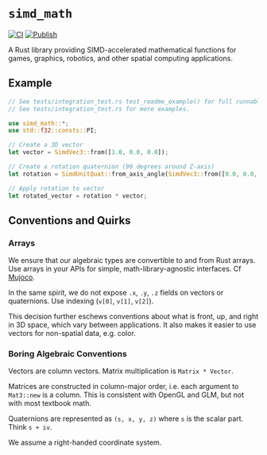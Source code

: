 # `simd_math`

[![CI](https://github.com/tsnl/simd_math/actions/workflows/ci.yml/badge.svg)](https://github.com/tsnl/simd_math/actions/workflows/ci.yml)
[![Publish](https://github.com/tsnl/simd_math/actions/workflows/publish.yml/badge.svg)](https://github.com/tsnl/simd_math/actions/workflows/publish.yml)

A Rust library providing SIMD-accelerated mathematical functions for games, graphics, robotics, and other spatial computing applications.

## Example

```rust
// See tests/integration_test.rs test_readme_example() for full runnable code.
// See tests/integration_test.rs for more examples.

use simd_math::*;
use std::f32::consts::PI;

// Create a 3D vector
let vector = SimdVec3::from([1.0, 0.0, 0.0]);

// Create a rotation quaternion (90 degrees around Z-axis)
let rotation = SimdUnitQuat::from_axis_angle(SimdVec3::from([0.0, 0.0, 1.0]), PI / 2.0);

// Apply rotation to vector
let rotated_vector = rotation * vector;
```

## Conventions and Quirks

### Arrays

We ensure that our algebraic types are convertible to and from Rust arrays. Use arrays in your APIs for simple, math-library-agnostic interfaces. Cf [Mujoco](https://github.com/google-deepmind/mujoco).

In the same spirit, we do not expose `.x`, `.y`, `.z` fields on vectors or quaternions. Use indexing (`v[0]`, `v[1]`, `v[2]`).

This decision further eschews conventions about what is front, up, and right in 3D space, which vary between applications. It also makes it easier to use vectors for non-spatial data, e.g. color.

### Boring Algebraic Conventions

Vectors are column vectors. Matrix multiplication is `Matrix * Vector`.

Matrices are constructed in column-major order, i.e. each argument to `Mat3::new` is a column.
This is consistent with OpenGL and GLM, but not with most textbook math.

Quaternions are represented as `(s, x, y, z)` where `s` is the scalar part. Think `s + iv`.

We assume a right-handed coordinate system.
